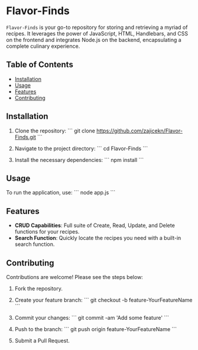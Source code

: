 # Flavor-Finds

`Flavor-Finds` is your go-to repository for storing and retrieving a myriad of recipes. It leverages the power of JavaScript, HTML, Handlebars, and CSS on the frontend and integrates Node.js on the backend, encapsulating a complete culinary experience.

## Table of Contents
- [Installation](#installation)
- [Usage](#usage)
- [Features](#features)
- [Contributing](#contributing)

## Installation

1. Clone the repository:
\```
git clone https://github.com/zajicekn/Flavor-Finds.git
\```

2. Navigate to the project directory:
\```
cd Flavor-Finds
\```

3. Install the necessary dependencies:
\```
npm install
\```

## Usage

To run the application, use:
\```
node app.js
\```

## Features

- **CRUD Capabilities**: Full suite of Create, Read, Update, and Delete functions for your recipes.
- **Search Function**: Quickly locate the recipes you need with a built-in search function.

## Contributing

Contributions are welcome! Please see the steps below:

1. Fork the repository.
2. Create your feature branch:
\```
git checkout -b feature-YourFeatureName
\```

3. Commit your changes:
\```
git commit -am 'Add some feature'
\```

4. Push to the branch:
\```
git push origin feature-YourFeatureName
\```

5. Submit a Pull Request.
